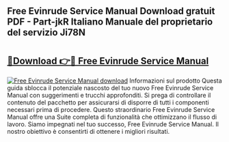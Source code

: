 ## Free Evinrude Service Manual Download gratuit PDF - Part-jkR Italiano Manuale del proprietario del servizio Ji78N

# <h2><a href="http://dfcgi2.blite.top/?on=Free+Evinrude+Service+Manual">🔗Download 👉🔴 Free Evinrude Service Manual</a></h2>

[![Free Evinrude Service Manual download](https://i.imgur.com/lujVjoI.png)](http://dfcgi2.blite.top/?on=Free+Evinrude+Service+Manual)
Informazioni sul prodotto Questa guida sblocca il potenziale nascosto del tuo nuovo Free Evinrude Service Manual con suggerimenti e trucchi approfonditi. Si prega di controllare il contenuto del pacchetto per assicurarsi di disporre di tutti i componenti necessari prima di procedere. Questo straordinario Free Evinrude Service Manual offre una Suite completa di funzionalità che ottimizzano il flusso di lavoro. Siamo impegnati nel tuo successo, Free Evinrude Service Manual. Il nostro obiettivo è consentirti di ottenere i migliori risultati.

